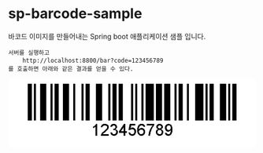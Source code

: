 # sp-barcode-sample

 바코드 이미지를 만들어내는 Spring boot 애플리케이션 샘플 입니다.
 
 ```
 서버를 실행하고 
     http://localhost:8800/bar?code=123456789 
 를 호출하면 아래와 같은 결과를 얻을 수 있다.
 ```
 
 ![Barcode Image](./img/sample.png?raw=true "Sample Barcode Image")